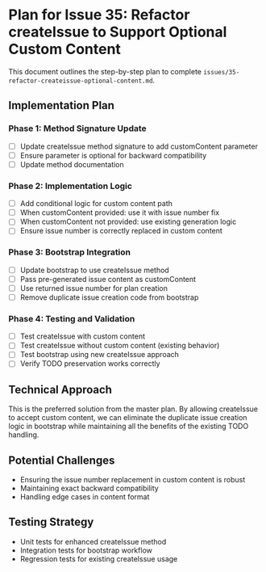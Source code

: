 # Plan for Issue 35: Refactor createIssue to Support Optional Custom Content

This document outlines the step-by-step plan to complete `issues/35-refactor-createissue-optional-content.md`.

## Implementation Plan

### Phase 1: Method Signature Update
- [ ] Update createIssue method signature to add customContent parameter
- [ ] Ensure parameter is optional for backward compatibility
- [ ] Update method documentation

### Phase 2: Implementation Logic
- [ ] Add conditional logic for custom content path
- [ ] When customContent provided: use it with issue number fix
- [ ] When customContent not provided: use existing generation logic
- [ ] Ensure issue number is correctly replaced in custom content

### Phase 3: Bootstrap Integration
- [ ] Update bootstrap to use createIssue method
- [ ] Pass pre-generated issue content as customContent
- [ ] Use returned issue number for plan creation
- [ ] Remove duplicate issue creation code from bootstrap

### Phase 4: Testing and Validation
- [ ] Test createIssue with custom content
- [ ] Test createIssue without custom content (existing behavior)
- [ ] Test bootstrap using new createIssue approach
- [ ] Verify TODO preservation works correctly

## Technical Approach
This is the preferred solution from the master plan. By allowing createIssue to accept custom content, we can eliminate the duplicate issue creation logic in bootstrap while maintaining all the benefits of the existing TODO handling.

## Potential Challenges
- Ensuring the issue number replacement in custom content is robust
- Maintaining exact backward compatibility
- Handling edge cases in content format

## Testing Strategy
- Unit tests for enhanced createIssue method
- Integration tests for bootstrap workflow
- Regression tests for existing createIssue usage